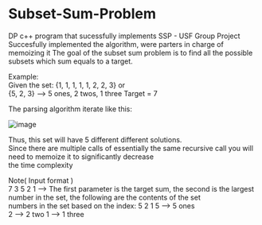 # Subset-Sum-Problem
DP c++ program that sucessfully implements SSP - USF Group Project  
Succesfully implemented the algorithm, were parters in charge of memoizing it
The goal of the subset sum problem is to find all the possible subsets which sum equals to a target. 

Example:  
Given the set: {1, 1, 1, 1, 1, 2, 2, 3} or  
{5, 2, 3} --> 5 ones, 2 twos, 1 three Target = 7

The parsing algorithm iterate like this:  

![image](https://user-images.githubusercontent.com/64340009/138242779-90e0438b-7358-4a6c-8c80-c309584b7da5.png)

Thus, this set will have 5 different different solutions.  
Since there are multiple calls of essentially the same recursive call you will need to memoize it to significantly decrease  
the time complexity


Note( Input format )  
7 3 5 2 1 --> The first parameter is the target sum, the second is the largest number in the set, the following are the contents of the set  
numbers in the set based on the index:  5 2 1
5 --> 5 ones  
2 --> 2 two
1 --> 1 three
